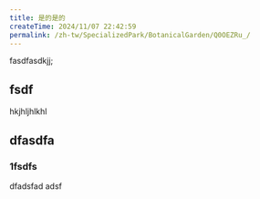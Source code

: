 ```yaml
---
title: 是的是的
createTime: 2024/11/07 22:42:59
permalink: /zh-tw/SpecializedPark/BotanicalGarden/Q0OEZRu_/
---
```


fasdfasdkjj;


## fsdf 


hkjhljhlkhl


## dfasdfa 

### 1fsdfs

dfadsfad adsf
